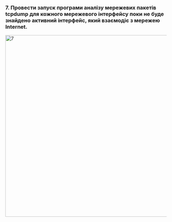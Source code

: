 ### 7. Провести запуск програми аналізу мережевих пакетів tcpdump для кожного мережевого інтерфейсу поки не буде знайдено активний інтерфейс, який взаємодіє з мережею Internet.

<img width="568" alt="7" src="https://user-images.githubusercontent.com/55449630/208987318-af10e23b-39b3-4c9a-92a0-7534e38a16ff.png">

